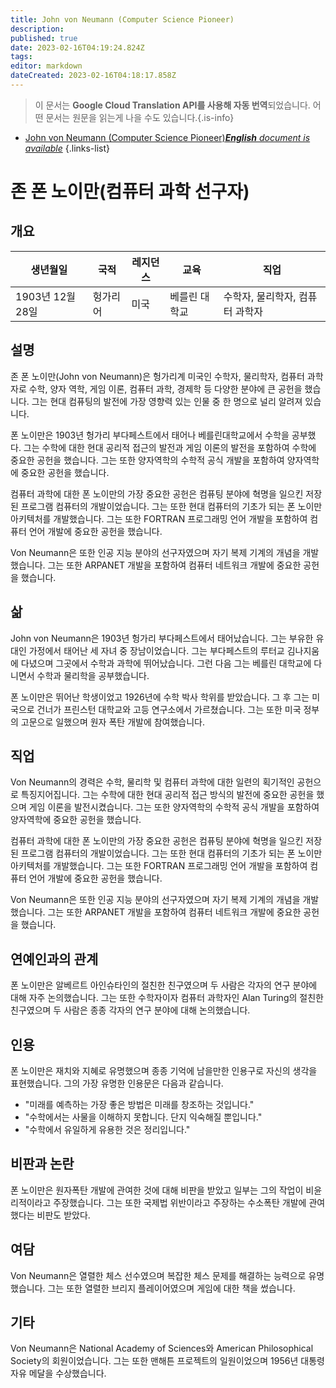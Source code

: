 ```yaml
---
title: John von Neumann (Computer Science Pioneer)
description: 
published: true
date: 2023-02-16T04:19:24.824Z
tags: 
editor: markdown
dateCreated: 2023-02-16T04:18:17.858Z
---
```


> 이 문서는 **Google Cloud Translation API를 사용해 자동 번역**되었습니다.
어떤 문서는 원문을 읽는게 나을 수도 있습니다.{.is-info}



- [John von Neumann (Computer Science Pioneer)***English** document is available*](/en/Knowledge-base/Dictionary/Person/john-von-neumann-computer-science-pioneer)
{.links-list}


# 존 폰 노이만(컴퓨터 과학 선구자)

## 개요

| 생년월일 | 국적 | 레지던스 | 교육 | 직업 |
| ------------- | ----------- | --------- | --------- | ---------- |
| 1903년 12월 28일 | 헝가리어 | 미국 | 베를린 대학교 | 수학자, 물리학자, 컴퓨터 과학자 |

## 설명
존 폰 노이만(John von Neumann)은 헝가리계 미국인 수학자, 물리학자, 컴퓨터 과학자로 수학, 양자 역학, 게임 이론, 컴퓨터 과학, 경제학 등 다양한 분야에 큰 공헌을 했습니다. 그는 현대 컴퓨팅의 발전에 가장 영향력 있는 인물 중 한 명으로 널리 알려져 있습니다.

폰 노이만은 1903년 헝가리 부다페스트에서 태어나 베를린대학교에서 수학을 공부했다. 그는 수학에 대한 현대 공리적 접근의 발전과 게임 이론의 발전을 포함하여 수학에 중요한 공헌을 했습니다. 그는 또한 양자역학의 수학적 공식 개발을 포함하여 양자역학에 중요한 공헌을 했습니다.

컴퓨터 과학에 대한 폰 노이만의 가장 중요한 공헌은 컴퓨팅 분야에 혁명을 일으킨 저장된 프로그램 컴퓨터의 개발이었습니다. 그는 또한 현대 컴퓨터의 기초가 되는 폰 노이만 아키텍처를 개발했습니다. 그는 또한 FORTRAN 프로그래밍 언어 개발을 포함하여 컴퓨터 언어 개발에 중요한 공헌을 했습니다.

Von Neumann은 또한 인공 지능 분야의 선구자였으며 자기 복제 기계의 개념을 개발했습니다. 그는 또한 ARPANET 개발을 포함하여 컴퓨터 네트워크 개발에 중요한 공헌을 했습니다.

## 삶
John von Neumann은 1903년 헝가리 부다페스트에서 태어났습니다. 그는 부유한 유대인 가정에서 태어난 세 자녀 중 장남이었습니다. 그는 부다페스트의 루터교 김나지움에 다녔으며 그곳에서 수학과 과학에 뛰어났습니다. 그런 다음 그는 베를린 대학교에 다니면서 수학과 물리학을 공부했습니다.

폰 노이만은 뛰어난 학생이었고 1926년에 수학 박사 학위를 받았습니다. 그 후 그는 미국으로 건너가 프린스턴 대학교와 고등 연구소에서 가르쳤습니다. 그는 또한 미국 정부의 고문으로 일했으며 원자 폭탄 개발에 참여했습니다.

## 직업
Von Neumann의 경력은 수학, 물리학 및 컴퓨터 과학에 대한 일련의 획기적인 공헌으로 특징지어집니다. 그는 수학에 대한 현대 공리적 접근 방식의 발전에 중요한 공헌을 했으며 게임 이론을 발전시켰습니다. 그는 또한 양자역학의 수학적 공식 개발을 포함하여 양자역학에 중요한 공헌을 했습니다.

컴퓨터 과학에 대한 폰 노이만의 가장 중요한 공헌은 컴퓨팅 분야에 혁명을 일으킨 저장된 프로그램 컴퓨터의 개발이었습니다. 그는 또한 현대 컴퓨터의 기초가 되는 폰 노이만 아키텍처를 개발했습니다. 그는 또한 FORTRAN 프로그래밍 언어 개발을 포함하여 컴퓨터 언어 개발에 중요한 공헌을 했습니다.

Von Neumann은 또한 인공 지능 분야의 선구자였으며 자기 복제 기계의 개념을 개발했습니다. 그는 또한 ARPANET 개발을 포함하여 컴퓨터 네트워크 개발에 중요한 공헌을 했습니다.

## 연예인과의 관계
폰 노이만은 알베르트 아인슈타인의 절친한 친구였으며 두 사람은 각자의 연구 분야에 대해 자주 논의했습니다. 그는 또한 수학자이자 컴퓨터 과학자인 Alan Turing의 절친한 친구였으며 두 사람은 종종 각자의 연구 분야에 대해 논의했습니다.

## 인용
폰 노이만은 재치와 지혜로 유명했으며 종종 기억에 남을만한 인용구로 자신의 생각을 표현했습니다. 그의 가장 유명한 인용문은 다음과 같습니다.

- "미래를 예측하는 가장 좋은 방법은 미래를 창조하는 것입니다."
- "수학에서는 사물을 이해하지 못합니다. 단지 익숙해질 뿐입니다."
- "수학에서 유일하게 유용한 것은 정리입니다."

## 비판과 논란
폰 노이만은 원자폭탄 개발에 관여한 것에 대해 비판을 받았고 일부는 그의 작업이 비윤리적이라고 주장했습니다. 그는 또한 국제법 위반이라고 주장하는 수소폭탄 개발에 관여했다는 비판도 받았다.

## 여담
Von Neumann은 열렬한 체스 선수였으며 복잡한 체스 문제를 해결하는 능력으로 유명했습니다. 그는 또한 열렬한 브리지 플레이어였으며 게임에 대한 책을 썼습니다.

## 기타
Von Neumann은 National Academy of Sciences와 American Philosophical Society의 회원이었습니다. 그는 또한 맨해튼 프로젝트의 일원이었으며 1956년 대통령 자유 메달을 수상했습니다.